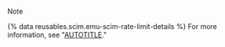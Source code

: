 > [!NOTE]
> {% data reusables.scim.emu-scim-rate-limit-details %} For more information, see "[AUTOTITLE](/admin/identity-and-access-management/managing-iam-for-your-enterprise/troubleshooting-identity-and-access-management-for-your-enterprise#scim-provisioning-errors)."
